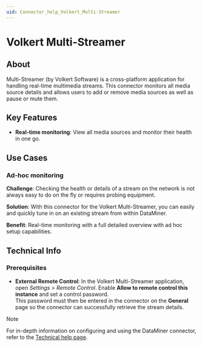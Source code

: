 ```yaml
---
uid: Connector_help_Volkert_Multi-Streamer
---
```


# Volkert Multi-Streamer

## About

Multi-Streamer (by Volkert Software) is a cross-platform application for handling real-time multimedia streams. This connector monitors all media source details and allows users to add or remove media sources as well as pause or mute them.

## Key Features

- **Real-time monitoring**: View all media sources and monitor their health in one go.

## Use Cases

### Ad-hoc monitoring

**Challenge**: Checking the health or details of a stream on the network is not always easy to do on the fly or requires probing equipment.

**Solution**: With this connector for the Volkert Multi-Streamer, you can easily and quickly tune in on an existing stream from within DataMiner.

**Benefit**: Real-time monitoring with a full detailed overview with ad hoc setup capabilities.

## Technical Info

### Prerequisites

- **External Remote Control**: In the Volkert Multi-Streamer application, open *Settings* > *Remote Control*. Enable **Allow to remote control this instance** and set a control password.  
This password must then be entered in the connector on the **General** page so the connector can successfully retrieve the stream details.

> [!NOTE]
> For in-depth information on configuring and using the DataMiner connector, refer to the [Technical help page](xref:Connector_help_Volkert_Multi-Streamer_Technical).
